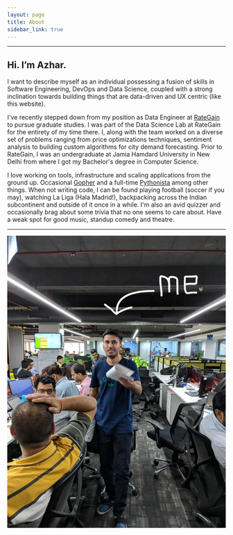 ```yaml
---
layout: page
title: About
sidebar_link: true
---
```

<hr>

## Hi. I’m Azhar.

I want to describe myself as an individual possessing a fusion of skills in Software Engineering, DevOps and Data Science, coupled with a strong inclination towards building things that are data-driven and UX centric (like this website).

I've recently stepped down from my position as Data Engineer at [RateGain](https://rategain.com) to pursue graduate studies. I was part of the Data Science Lab at RateGain for the entirety of my time there. I, along with the team worked on a diverse set of problems ranging from price optimizations techniques, sentiment analysis to building custom algorithms for city demand forecasting. Prior to RateGain, I was an undergraduate at Jamia Hamdard University in New Delhi from where I got my Bachelor's degree in Computer Science.

I love working on tools, infrastructure and scaling applications from the ground up. Occasional [Gopher](https://golang.org) and a full-time [Pythonista](https://www.python.org) among other things. When not writing code, I can be found playing football (soccer if you may), watching La Liga (Hala Madrid!), backpacking across the Indian subcontinent and outside of it once in a while. I'm also an avid quizzer and occasionally brag about some trivia that no one seems to care about. Have a weak spot for good music, standup comedy and theatre.

<hr>

![At RateGain HQ in Noida.](/assets/1.jpg)
